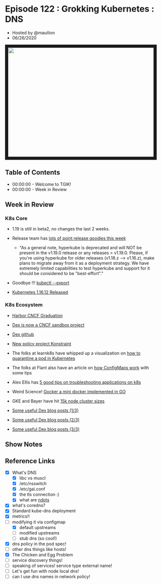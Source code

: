 # Episode 122 : Grokking Kubernetes : DNS

- Hosted by @mauilion 
- 06/26/2020

<!--- Thumbnailed embed of the video, n8Xo_ghCIOSY is the video id from the youtube url --->

<a href="https://www.youtube.com/watch?v=SeNwPNo7gxw
" target="_blank"><img src="http://img.youtube.com/vi/SeNwPNo7gxw/hqdefault.jpg" width="480" height="360" border="10" /></a>

## Table of Contents

- 00:00:00 - Welcome to TGIK!
- 00:00:00 - Week in Review

## Week in Review

### K8s Core

- 1.19 is still in beta2, no changes the last 2 weeks.
- Release team has [lots of point release goodies this week](https://groups.google.com/u/1/g/kubernetes-dev/c/j6qzDkMh-mE)
    - "As a general note, hyperkube is deprecated and will NOT be present in the v1.19.0 release or any releases > v1.19.0. Please, if you're using hyperkube for older releases (v1.18.z --> v1.16.z), make plans to migrate away from it as a deployment strategy. We have extremely limited capabilities to test hyperkube and support for it should be considered to be "best-effort"."
    
- Goodbye !!! [kubectl --export](https://github.com/kubernetes/kubernetes/pull/88649)
- [Kubernetes 1.16.12 Released](https://git.k8s.io/kubernetes/CHANGELOG/CHANGELOG-1.16.md/#v11612)

### K8s Ecosystem

- [Harbor CNCF Graduation](https://www.cncf.io/announcement/2020/06/23/cloud-native-computing-foundation-announces-harbor-graduation/)
- [Dex is now a CNCF sandbox project](https://github.com/cncf/toc/issues/472) 
- [Dex github](https://github.com/dexidp/dex/)
- [New policy project Konstraint](https://github.com/plexsystems/konstraint)
- The folks at learnk8s have whipped up a visualization on [how to quarantine a pod in Kubernetes](https://i.redd.it/k60qqcn032751.png)
- The folks at Flant also have an article on [how ConfigMaps work](https://medium.com/flant-com/configmaps-in-kubernetes-f9f6d0081dcb) with some tips
- Alex Ellis has [5 good tips on troubleshooting applications on k8s](https://levelup.gitconnected.com/5-tips-for-troubleshooting-apps-on-kubernetes-835b6b539c24)
- Weird Science! [Gocker a mini docker implemented in GO](https://unixism.net/2020/06/containers-the-hard-way-gocker-a-mini-docker-written-in-go/)
- GKE and Bayer have hit [15k node cluster sizes](https://cloud.google.com/blog/products/containers-kubernetes/google-kubernetes-engine-clusters-can-have-up-to-15000-nodes)

- [Some useful Dex blog posts (1/3)](https://medium.com/@swade1987/part-1-single-sign-on-for-kubernetes-c292fd9ee563)
- [Some useful Dex blog posts (2/3)](https://medium.com/@swade1987/part-2-sso-for-kubernetes-cli-43a518af0de8)
- [Some useful Dex blog posts (3/3)](https://medium.com/@swade1987/part-3-sso-for-kubernetes-uis-be118284abb2)

## Show Notes


## Reference Links

- [x] What's DNS
    - [x] libc vs muscl
    - [x] /etc/nsswitch
    - [x] /etc/gai.conf
    - [x] the tls connection :) 
    - [X] what are [ndots](https://pracucci.com/kubernetes-dns-resolution-ndots-options-and-why-it-may-affect-application-performances.html)
- [x] what's coredns?
- [x] Standard kube-dns deployment
- [x] metrics!!
- [ ] modifying it via configmap
    - [x] default upstreams
    - [ ] modified upstreams
    - [ ] stub dns (so cool!)
- [x] dns policy in the pod spec!
- [ ] other dns things like hosts!
- [x] The Chicken and Egg Problem
- [ ] service discovery things!
- [ ] speaking of services! service type external name!
- [ ] Let's get fun with node local dns!
- [ ] can I use dns names in network policy!